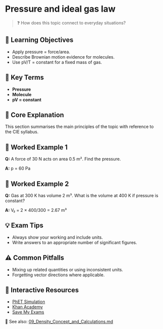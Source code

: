 # Pressure and ideal gas law

> ❓ How does this topic connect to everyday situations?

<!--
Gamma Metadata:
Course: IGCSE Physics Year 10
Topic: Pressure and ideal gas law
-->

## 🎯 Learning Objectives
- Apply pressure = force/area.
- Describe Brownian motion evidence for molecules.
- Use pV/T = constant for a fixed mass of gas.

## 🔑 Key Terms
- **Pressure**
- **Molecule**
- **pV = constant**

## 📘 Core Explanation
This section summarises the main principles of the topic with reference to the CIE syllabus.

## 🧮 Worked Example 1
**Q:** A force of 30 N acts on area 0.5 m². Find the pressure.

**A:** p = 60 Pa

## 🧮 Worked Example 2
**Q:** Gas at 300 K has volume 2 m³. What is the volume at 400 K if pressure is constant?

**A:** V₂ = 2 × 400/300 = 2.67 m³

## 💡 Exam Tips
- Always show your working and include units.
- Write answers to an appropriate number of significant figures.

## ⚠️ Common Pitfalls
- Mixing up related quantities or using inconsistent units.
- Forgetting vector directions where applicable.

## 🔗 Interactive Resources
- [PhET Simulation](https://phet.colorado.edu/en/simulation/gas-properties)
- [Khan Academy](https://www.khanacademy.org/science/physics)
- [Save My Exams](https://www.savemyexams.co.uk/)

📎 See also: [09_Density_Concept_and_Calculations.md](09_Density_Concept_and_Calculations.md)
